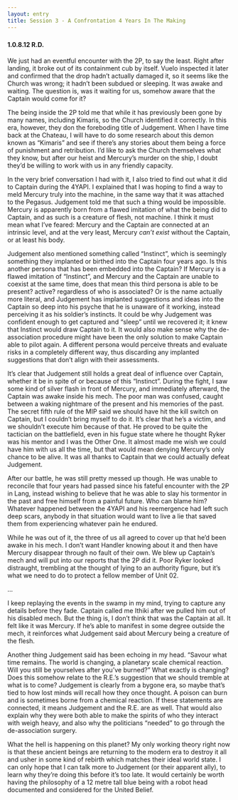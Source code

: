 ```yaml
---
layout: entry
title: Session 3 - A Confrontation 4 Years In The Making
---
```


<div class="header-row">
    <h3></h3>
    <h4>1.0.8.12 <span class="small-text">R.D.</span></h4>
</div>

We just had an eventful encounter with the 2P, to say the least. Right after landing, it broke out of its containment cub by itself. Vuelo inspected it later and confirmed that the drop hadn’t actually damaged it, so it seems like the Church was wrong; it hadn’t been subdued or sleeping. It was awake and waiting. The question is, was it waiting for us, somehow aware that the Captain would come for it?

The being inside the 2P told me that while it has previously been gone by many names, including Kimaris, so the Church identified it correctly. In this era, however, they don the foreboding title of Judgement. When I have time back at the Chateau, I will have to do some research about this demon known as “Kimaris” and see if there’s any stories about them being a force of punishment and retribution. I’d like to ask the Church themselves what they know, but after our heist and Mercury’s murder on the ship, I doubt they’d be willing to work with us in any friendly capacity. 

In the very brief conversation I had with it, I also tried to find out what it did to Captain during the 4YAPI. I explained that I was hoping to find a way to meld Mercury truly into the machine, in the same way that it was attached to the Pegasus. Judgement told me that such a thing would be impossible. Mercury is apparently born from a flawed imitation of what the being did to Captain, and as such is a creature of flesh, not machine. I think it must mean what I’ve feared: Mercury and the Captain are connected at an intrinsic level, and at the very least, Mercury *can’t exist* without the Captain, or at least his body. 

Judgement also mentioned something called “Instinct”, which is seemingly something they implanted or birthed into the Captain four years ago. Is this another persona that has been embedded into the Captain? If Mercury is a flawed imitation of “Instinct”, and Mercury and the Captain are unable to coexist at the same time, does that mean this third persona is able to be present? active? regardless of who is associated? Or is the name actually more literal, and Judgement has implanted suggestions and ideas into the Captain so deep into his psyche that he is unaware of it working, instead perceiving it as his soldier’s instincts. It could be why Judgement was confident enough to get captured and “sleep” until we recovered it; it knew that Instinct would draw Captain to it. It would also make sense why the de-association procedure might have been the only solution to make Captain able to pilot again. A different persona would perceive threats and evaluate risks in a completely different way, thus discarding any implanted suggestions that don’t align with their assessments. 

It’s clear that Judgement still holds a great deal of influence over Captain, whether it be in spite of or because of this “Instinct”. During the fight, I saw some kind of silver flash in front of Mercury, and immediately afterward, the Captain was awake inside his mech. The poor man was confused, caught between a waking nightmare of the present and his memories of the past. The secret fifth rule of the MIP said we should have hit the kill switch on Captain, but I couldn’t bring myself to do it. It’s clear that he’s a victim, and we shouldn’t execute him because of that. He proved to be quite the tactician on the battlefield, even in his fugue state where he thought Ryker was his mentor and I was the Other One. It almost made me wish we could have him with us all the time, but that would mean denying Mercury’s only chance to be alive. It was all thanks to Captain that we could actually defeat Judgement. 

After our battle, he was still pretty messed up though. He was unable to reconcile that four years had passed since his fateful encounter with the 2P in Lang, instead wishing to believe that he was able to slay his tormentor in the past and free himself from a painful future. Who can blame him? Whatever happened between the 4YAPI and his reemergence had left such deep scars, anybody in that situation would want to live a lie that saved them from experiencing whatever pain he endured. 

While he was out of it, the three of us all agreed to cover up that he’d been awake in his mech. I don’t want Handler knowing about it and then have Mercury disappear through no fault of their own. We blew up Captain’s mech and will put into our reports that the 2P did it. Poor Ryker looked distraught, trembling at the thought of lying to an authority figure, but it’s what we need to do to protect a fellow member of Unit 02. 

<div class="break">...</div>

I keep replaying the events in the swamp in my mind, trying to capture any details before they fade. Captain called me Ithiki after we pulled him out of his disabled mech. But the thing is, I don’t think that was the Captain at all. It felt like it was Mercury. If he’s able to manifest in some degree outside the mech, it reinforces what Judgement said about Mercury being a creature of the flesh. 

Another thing Judgement said has been echoing in my head. “Savour what time remains. The world is changing, a planetary scale chemical reaction. Will you still be yourselves after you’ve burned?” What exactly is changing? Does this somehow relate to the R.E.’s suggestion that we should tremble at what is to come? Judgement is clearly from a bygone era, so maybe that’s tied to how lost minds will recall how they once thought. A poison can burn and is sometimes borne from a chemical reaction. If these statements are connected, it means Judgement and the R.E. are as well. That would also explain why they were both able to make the spirits of who they interact with weigh heavy, and also why the politicians “needed” to go through the de-association surgery. 

What the hell is happening on this planet? My only working theory right now is that these ancient beings are returning to the modern era to destroy it all and usher in some kind of rebirth which matches their ideal world state. I can only hope that I can talk more to Judgement (or their apparent ally), to learn why they’re doing this before it’s too late. It would certainly be worth having the philosophy of a 12 metre tall blue being with a robot head documented and considered for the United Belief. 